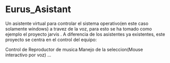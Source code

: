 # Eurus_Asistant
Un asistente virtual para controlar el sistema operativo(en este caso solamente windows) a travez de la voz, para esto se ha tomado como ejemplo el proyecto jarvis . A diferencia de los asistentes ya existentes, este proyecto se centra en el control del equipo:

Control de Reproductor de musica
Manejo de la seleccion(Mouse interactivo por voz)
...
